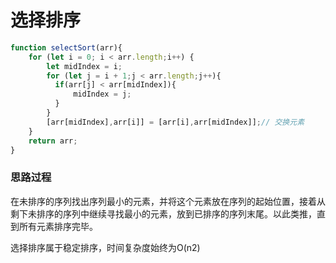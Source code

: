 # 选择排序

```javascript
function selectSort(arr){
    for (let i = 0; i < arr.length;i++) {
        let midIndex = i;
        for (let j = i + 1;j < arr.length;j++){
          if(arr[j] < arr[midIndex]){
              midIndex = j;
          }
        }
        [arr[midIndex],arr[i]] = [arr[i],arr[midIndex]];// 交换元素
    }
    return arr;
}
```

### 思路过程

在未排序的序列找出序列最小的元素，并将这个元素放在序列的起始位置，接着从剩下未排序的序列中继续寻找最小的元素，放到已排序的序列末尾。以此类推，直到所有元素排序完毕。

选择排序属于稳定排序，时间复杂度始终为O(n2)